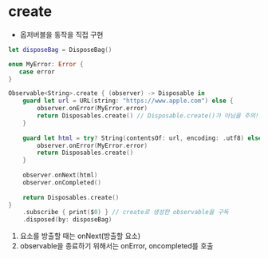 # create

- 옵저버블을 동작을 직접 구현

```swift
let disposeBag = DisposeBag()

enum MyError: Error {
   case error
}

Observable<String>.create { (observer) -> Disposable in
    guard let url = URL(string: "https://www.apple.com") else {
        observer.onError(MyError.error)
        return Disposables.create() // Disposable.create()가 아님을 주의!
    }
    
    guard let html = try? String(contentsOf: url, encoding: .utf8) else {
        observer.onError(MyError.error)
        return Disposables.create()
    }
    
    observer.onNext(html)
    observer.onCompleted()
    
    return Disposables.create()
}
    .subscribe { print($0) } // create로 생성한 observable을 구독
    .disposed(by: disposeBag)
```

1. 요소를 방출할 때는 onNext(방출할 요소)
2. observable을 종료하기 위해서는 onError, oncompleted를 호출